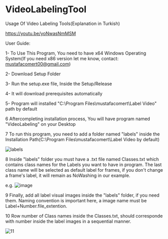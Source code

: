 # VideoLabelingTool

Usage Of Video Labeling Tools(Explanation in Turkish)

https://youtu.be/yoNwasNmMSM

User Guide:

1- To Use This Program, You need to have x64 Windows Operating System(If you need x86 version let me know, contact: mustafacomert00@gmail.com)

2- Download Setup Folder

3- Run the setup.exe file, Inside the Setup/Release

4- It will download prerequisites automatically

5- Program will installed "C:\Program Files\mustafacomert\Label Video" path by default

6 Aftercompleting installation process, You will have program named "VideoLabeling" on your Desktop

7 To run this program, you need to add a folder named "labels" inside the Installation Path(C:\Program Files\mustafacomert\Label Video by default)

![labels](https://user-images.githubusercontent.com/23137105/123961440-07532a00-d9b9-11eb-8de9-537f91f87cb6.png)

8 Inside "labels" folder you must have a .txt file named Classes.txt which contains class names for the Labels you want to have in program. The last class name will be selected as default label for frames, if you don't change a frame's label, it will remain as NoWashing in our example. 

e.g.
![image](https://user-images.githubusercontent.com/23137105/123960559-1a192f00-d9b8-11eb-8173-4afca03c4fa3.png)

9 Finally, add all label visual images inside the "labels" folder, if you need them. Naming convention is important here, a image name must be Label+Number.file_extention.

10 Row number of Class names inside the Classes.txt, should corresponde with number inside the label images in a sequential manner.

![11](https://user-images.githubusercontent.com/23137105/123962908-9d3b8480-d9ba-11eb-8dcc-bc1962bcd17c.png)

